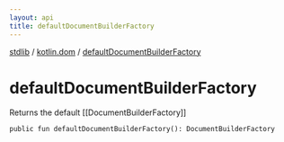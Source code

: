 ```yaml
---
layout: api
title: defaultDocumentBuilderFactory
---
```

[stdlib](../index.md) / [kotlin.dom](index.md) / [defaultDocumentBuilderFactory](defaultDocumentBuilderFactory.md)

# defaultDocumentBuilderFactory
Returns the default [[DocumentBuilderFactory]]
```
public fun defaultDocumentBuilderFactory(): DocumentBuilderFactory
```
